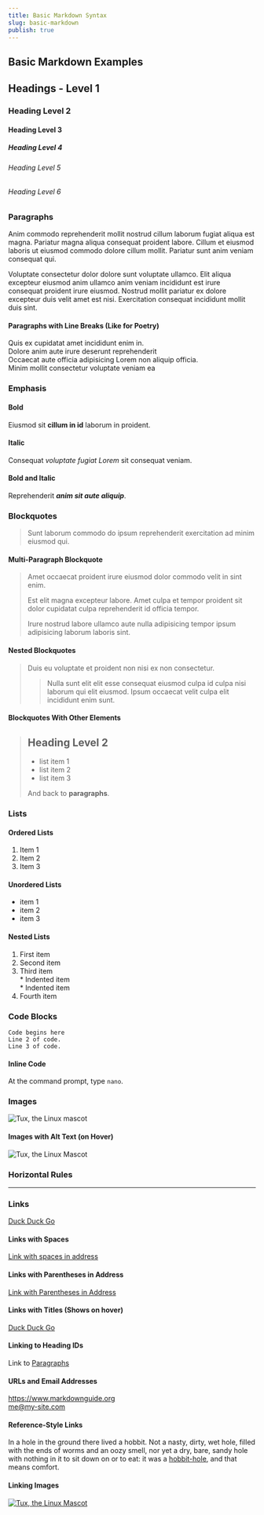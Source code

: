 ```yaml
---
title: Basic Markdown Syntax
slug: basic-markdown
publish: true
---
```


## **Basic Markdown Examples**

## **Headings - Level 1**

### Heading Level 2

#### Heading Level 3

##### Heading Level 4

###### Heading Level 5

###### Heading Level 6

### **Paragraphs**

Anim commodo reprehenderit mollit nostrud cillum laborum fugiat aliqua est magna. Pariatur magna aliqua consequat proident labore. Cillum et eiusmod laboris ut eiusmod commodo dolore cillum mollit. Pariatur sunt anim veniam consequat qui.

Voluptate consectetur dolor dolore sunt voluptate ullamco. Elit aliqua excepteur eiusmod anim ullamco anim veniam incididunt est irure consequat proident irure eiusmod. Nostrud mollit pariatur ex dolore excepteur duis velit amet est nisi. Exercitation consequat incididunt mollit duis sint.

#### **Paragraphs with Line Breaks (Like for Poetry)**

Quis ex cupidatat amet incididunt enim in.  
Dolore anim aute irure deserunt reprehenderit  
Occaecat aute officia adipisicing Lorem non aliquip officia.  
Minim mollit consectetur voluptate veniam ea  

### **Emphasis**

#### **Bold**

Eiusmod sit **cillum in id** laborum in proident.

#### **Italic**

Consequat *voluptate fugiat Lorem* sit consequat veniam.

#### **Bold and Italic**

Reprehenderit ***anim sit aute aliquip***.

### **Blockquotes**

> Sunt laborum commodo do ipsum reprehenderit exercitation ad minim eiusmod qui.

#### **Multi-Paragraph Blockquote**

> Amet occaecat proident irure eiusmod dolor commodo velit in sint enim.
> 
> Est elit magna excepteur labore. Amet culpa et tempor proident sit dolor cupidatat culpa reprehenderit id officia tempor.
> 
> Irure nostrud labore ullamco aute nulla adipisicing tempor ipsum adipisicing laborum laboris sint.

#### **Nested Blockquotes**

> Duis eu voluptate et proident non nisi ex non consectetur.
> 
> > Nulla sunt elit elit esse consequat eiusmod culpa id culpa nisi laborum qui elit eiusmod. Ipsum occaecat velit culpa elit incididunt enim sunt.

#### **Blockquotes With Other Elements**

> ## Heading Level 2
> 
> * list item 1
> * list item 2
> * list item 3
> 
> And back to **paragraphs**.

### **Lists**

#### **Ordered Lists**

1. Item 1
2. Item 2
3. Item 3

#### **Unordered Lists**

* item 1
* item 2
* item 3

#### **Nested Lists**

1. First item
2. Second item
3. Third item  
		* Indented item  
		* Indented item
4. Fourth item

### **Code Blocks**

    Code begins here
    Line 2 of code.
    Line 3 of code.

#### **Inline Code**

At the command prompt, type `nano`.

### **Images**

![Tux, the Linux mascot](../tux.avif)

#### **Images with Alt Text (on Hover)**

![Tux, the Linux Mascot](../tux.avif "Alt Text Goes Here")

### **Horizontal Rules**

---

### **Links**

[Duck Duck Go](https://duckduckgo.com)

#### **Links with Spaces**

[Link with spaces in address](https://www.example.com/my%20great%20page)

#### **Links with Parentheses in Address**

[Link with Parentheses in Address](https://www.example.com/my%20great%20page)

#### **Links with Titles (Shows on hover)**

[Duck Duck Go](https://duckduckgo.com "The best search engine for privacy!")

#### **Linking to Heading IDs**

Link to [Paragraphs](#Paragraphs)

#### **URLs and Email Addresses**

<https://www.markdownguide.org>  
<me@my-site.com>

#### **Reference-Style Links**

In a hole in the ground there lived a hobbit. Not a nasty, dirty, wet hole, filled with the ends of worms and an oozy smell, nor yet a dry, bare, sandy hole with nothing in it to sit down on or to eat: it was a [hobbit-hole][1], and that means comfort.

[1]: <https://en.wikipedia.org/wiki/Hobbit#Lifestyle> "Hobbit lifestyles"

#### **Linking Images**

[![Tux, the Linux Mascot](../tux.avif "Tux - Linux Mascot")](https://www.web-address-here.com)
